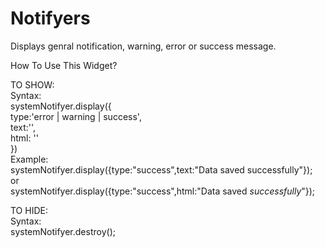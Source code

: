 # Notifyers
Displays genral notification, warning, error or success message.

How To Use This Widget?  
  
TO SHOW:  
Syntax:  
    systemNotifyer.display({  
											type:'error | warning | success',  
											text:'',  
											html: ''  
										})  
  Example:  
    systemNotifyer.display({type:"success",text:"Data saved successfully"});  
                          or  
    systemNotifyer.display({type:"success",html:"Data saved <em>successfully</em>"});  
  
TO HIDE:  
Syntax:  
    systemNotifyer.destroy();  
    
  
